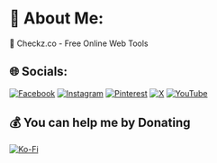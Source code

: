 # 💫 About Me:
🔭 Checkz.co - Free Online Web Tools


## 🌐 Socials:
[![Facebook](https://img.shields.io/badge/Facebook-%231877F2.svg?logo=Facebook&logoColor=white)](https://facebook.com/people/Checkzco/61561311268301/) [![Instagram](https://img.shields.io/badge/Instagram-%23E4405F.svg?logo=Instagram&logoColor=white)](https://instagram.com/checkz.co) [![Pinterest](https://img.shields.io/badge/Pinterest-%23E60023.svg?logo=Pinterest&logoColor=white)](https://pinterest.com/checkzco) [![X](https://img.shields.io/badge/X-black.svg?logo=X&logoColor=white)](https://x.com/CheckzCo) [![YouTube](https://img.shields.io/badge/YouTube-%23FF0000.svg?logo=YouTube&logoColor=white)](https://youtube.com/@UCQo7nMGFkF2KOpj7kvJmZOA) 
<!-- # 📊 GitHub Stats:
![](https://github-readme-stats.vercel.app/api?username=CheckzCo&theme=dark&hide_border=false&include_all_commits=false&count_private=false)<br/>
![](https://github-readme-streak-stats.herokuapp.com/?user=CheckzCo&theme=dark&hide_border=false)<br/>
![](https://github-readme-stats.vercel.app/api/top-langs/?username=CheckzCo&theme=dark&hide_border=false&include_all_commits=false&count_private=false&layout=compact)

### 🔝 Top Contributed Repo
![](https://github-contributor-stats.vercel.app/api?username=CheckzCo&limit=5&theme=dark&combine_all_yearly_contributions=true) -->

  ## 💰 You can help me by Donating
  [![Ko-Fi](https://img.shields.io/badge/Ko--fi-F16061?style=for-the-badge&logo=ko-fi&logoColor=white)](https://ko-fi.com/mrsahil1431) 

  
<!-- Proudly created with GPRM ( https://gprm.itsvg.in ) -->
